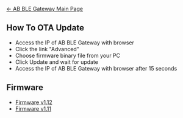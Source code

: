 [← AB BLE Gateway Main Page](/AB_BLE_Gateway "wikilink")

## How To OTA Update

  - Access the IP of AB BLE Gateway with browser
  - Click the link "Advanced"
  - Choose firmware binary file from your PC
  - Click Update and wait for update
  - Access the IP of AB BLE Gateway with browser after 15 seconds

## Firmware

  - [Firmware
    v1.12](http://7fvk57.com1.z0.glb.clouddn.com/firmware-1.12.bin)
  - [Firmware
    v1.11](http://7fvk57.com1.z0.glb.clouddn.com/firmware-1.11_2.bin)